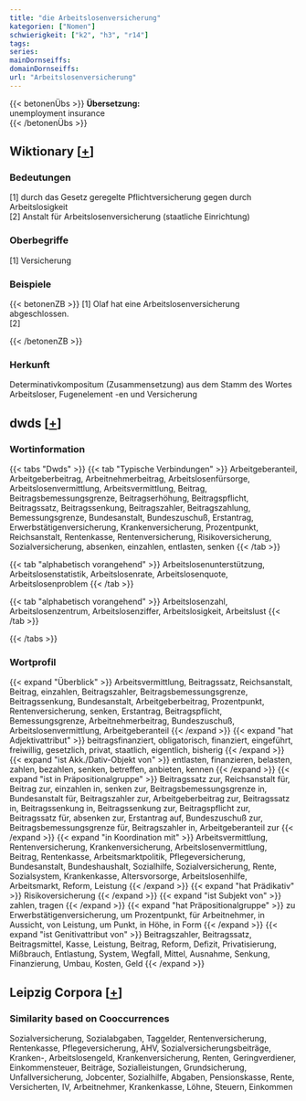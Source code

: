 ```yaml
---
title: "die Arbeitslosenversicherung"
kategorien: ["Nomen"]
schwierigkeit: ["k2", "h3", "r14"]
tags:
series:
mainDornseiffs:
domainDornseiffs:
url: "Arbeitslosenversicherung"
---
```


{{< betonenÜbs >}}
**Übersetzung:**  
unemployment insurance  
{{< /betonenÜbs >}}

## Wiktionary [[+](https://de.wiktionary.org/wiki/Arbeitslosenversicherung)]

### Bedeutungen
[1] durch das Gesetz geregelte Pflichtversicherung gegen durch Arbeitslosigkeit  
[2] Anstalt für Arbeitslosenversicherung (staatliche Einrichtung)  

### Oberbegriffe
[1] Versicherung  

### Beispiele
{{< betonenZB >}}
[1] Olaf hat eine Arbeitslosenversicherung abgeschlossen.  
[2]  

{{< /betonenZB >}}
### Herkunft
Determinativkompositum (Zusammensetzung) aus dem Stamm des Wortes Arbeitsloser, Fugenelement -en und Versicherung  



## dwds [[+](https://www.dwds.de/wb/Arbeitslosenversicherung)]

### Wortinformation
{{< tabs "Dwds" >}}
{{< tab "Typische Verbindungen" >}}
Arbeitgeberanteil, Arbeitgeberbeitrag, Arbeitnehmerbeitrag, Arbeitslosenfürsorge, Arbeitslosenvermittlung, Arbeitsvermittlung, Beitrag, Beitragsbemessungsgrenze, Beitragserhöhung, Beitragspflicht, Beitragssatz, Beitragssenkung, Beitragszahler, Beitragszahlung, Bemessungsgrenze, Bundesanstalt, Bundeszuschuß, Erstantrag, Erwerbstätigenversicherung, Krankenversicherung, Prozentpunkt, Reichsanstalt, Rentenkasse, Rentenversicherung, Risikoversicherung, Sozialversicherung, absenken, einzahlen, entlasten, senken
{{< /tab >}}

{{< tab "alphabetisch vorangehend" >}}
Arbeitslosenunterstützung, Arbeitslosenstatistik, Arbeitslosenrate, Arbeitslosenquote, Arbeitslosenproblem
{{< /tab >}}

{{< tab "alphabetisch vorangehend" >}}
Arbeitslosenzahl, Arbeitslosenzentrum, Arbeitslosenziffer, Arbeitslosigkeit, Arbeitslust
{{< /tab >}}

{{< /tabs >}}

### Wortprofil
{{< expand "Überblick" >}} Arbeitsvermittlung, Beitragssatz, Reichsanstalt, Beitrag, einzahlen, Beitragszahler, Beitragsbemessungsgrenze, Beitragssenkung, Bundesanstalt, Arbeitgeberbeitrag, Prozentpunkt, Rentenversicherung, senken, Erstantrag, Beitragspflicht, Bemessungsgrenze, Arbeitnehmerbeitrag, Bundeszuschuß, Arbeitslosenvermittlung, Arbeitgeberanteil {{< /expand >}}
{{< expand "hat Adjektivattribut" >}} beitragsfinanziert, obligatorisch, finanziert, eingeführt, freiwillig, gesetzlich, privat, staatlich, eigentlich, bisherig {{< /expand >}}
{{< expand "ist Akk./Dativ-Objekt von" >}} entlasten, finanzieren, belasten, zahlen, bezahlen, senken, betreffen, anbieten, kennen {{< /expand >}}
{{< expand "ist in Präpositionalgruppe" >}} Beitragssatz zur, Reichsanstalt für, Beitrag zur, einzahlen in, senken zur, Beitragsbemessungsgrenze in, Bundesanstalt für, Beitragszahler zur, Arbeitgeberbeitrag zur, Beitragssatz in, Beitragssenkung in, Beitragssenkung zur, Beitragspflicht zur, Beitragssatz für, absenken zur, Erstantrag auf, Bundeszuschuß zur, Beitragsbemessungsgrenze für, Beitragszahler in, Arbeitgeberanteil zur {{< /expand >}}
{{< expand "in Koordination mit" >}} Arbeitsvermittlung, Rentenversicherung, Krankenversicherung, Arbeitslosenvermittlung, Beitrag, Rentenkasse, Arbeitsmarktpolitik, Pflegeversicherung, Bundesanstalt, Bundeshaushalt, Sozialhilfe, Sozialversicherung, Rente, Sozialsystem, Krankenkasse, Altersvorsorge, Arbeitslosenhilfe, Arbeitsmarkt, Reform, Leistung {{< /expand >}}
{{< expand "hat Prädikativ" >}} Risikoversicherung {{< /expand >}}
{{< expand "ist Subjekt von" >}} zahlen, tragen {{< /expand >}}
{{< expand "hat Präpositionalgruppe" >}} zu Erwerbstätigenversicherung, um Prozentpunkt, für Arbeitnehmer, in Aussicht, von Leistung, um Punkt, in Höhe, in Form {{< /expand >}}
{{< expand "ist Genitivattribut von" >}} Beitragszahler, Beitragssatz, Beitragsmittel, Kasse, Leistung, Beitrag, Reform, Defizit, Privatisierung, Mißbrauch, Entlastung, System, Wegfall, Mittel, Ausnahme, Senkung, Finanzierung, Umbau, Kosten, Geld {{< /expand >}}

## Leipzig Corpora [[+](https://corpora.uni-leipzig.de/en/res?word=Arbeitslosenversicherung&corpusId=deu_newscrawl-public_2018)]


### Similarity based on Cooccurrences
Sozialversicherung, Sozialabgaben, Taggelder, Rentenversicherung, Rentenkasse, Pflegeversicherung, AHV, Sozialversicherungsbeiträge, Kranken-, Arbeitslosengeld, Krankenversicherung, Renten, Geringverdiener, Einkommensteuer, Beiträge, Sozialleistungen, Grundsicherung, Unfallversicherung, Jobcenter, Sozialhilfe, Abgaben, Pensionskasse, Rente, Versicherten, IV, Arbeitnehmer, Krankenkasse, Löhne, Steuern, Einkommen

